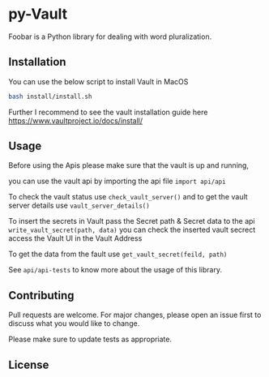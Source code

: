 # py-Vault

Foobar is a Python library for dealing with word pluralization.

## Installation

You can use the below script to install Vault in MacOS

```bash
bash install/install.sh
```
Further I recommend to see the vault installation guide here https://www.vaultproject.io/docs/install/

## Usage

Before using the Apis please make sure that the vault is up and running,

you can use the vault api by importing the api file ```import api/api```

To check the vault status use ```check_vault_server()``` and to get the vault server details use ```vault_server_details()```

To insert the secrets in Vault pass the Secret path & Secret data to the api ```write_vault_secret(path, data)``` you can check the inserted vault secrect access the Vault UI in the Vault Address

To get the data from the fault use ```get_vault_secret(feild, path)```

See ```api/api-tests``` to know more about the usage of this library.

## Contributing
Pull requests are welcome. For major changes, please open an issue first to discuss what you would like to change.

Please make sure to update tests as appropriate.

## License
